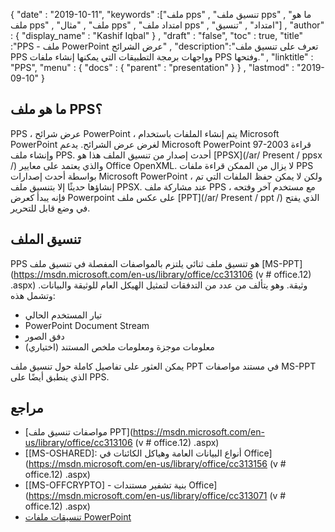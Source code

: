 {
  "date" : "2019-10-11",
  "keywords" :["ملف pps" , "تنسيق ملف pps" , "ما هو ملف pps" , "ملف" , "مثال pps" , "امتداد ملف pps" , "امتداد" , "تنسيق"] ,
  "author" : {
    "display_name" : "Kashif Iqbal"
} ,
  "draft" : "false",
  "toc" : true,
  "title" :"PPS - ملف PowerPoint عرض الشرائح" ,
  "description":"تعرف على تنسيق ملف PPS وواجهات برمجة التطبيقات التي يمكنها إنشاء ملفات PPS وفتحها." ,
  "linktitle" : "PPS",
  "menu" : {
    "docs" : {
      "parent" : "presentation"
}
} ,
  "lastmod" : "2019-09-10"
}

## ما هو ملف PPS؟

PPS ، عرض شرائح PowerPoint ، يتم إنشاء الملفات باستخدام Microsoft PowerPoint لغرض عرض الشرائح. يدعم Microsoft PowerPoint 97-2003 قراءة وإنشاء ملف PPS. أحدث إصدار من تنسيق الملف هذا هو [PPSX](/ar/ Present / ppsx /) والذي يعتمد على معايير Office OpenXML. لا يزال من الممكن قراءة ملفات PPS بواسطة أحدث إصدارات Microsoft PowerPoint ، ولكن لا يمكن حفظ الملفات التي تم إنشاؤها حديثًا إلا بتنسيق ملف PPSX. عند مشاركة ملف PPS مع مستخدم آخر وفتحه ، فإنه يبدأ كعرض Powerpoint على عكس ملف [PPT](/ar/ Present / ppt /) الذي يفتح في وضع قابل للتحرير.

## تنسيق الملف ##

PPS هو تنسيق ملف ثنائي يلتزم بالمواصفات المفصلة في تنسيق ملف [MS-PPT](https://msdn.microsoft.com/en-us/library/office/cc313106 (v # office.12) .aspx) وثيقة. وهو يتألف من عدد من التدفقات لتمثيل الهيكل العام للوثيقة والبيانات. وتشمل هذه:

* تيار المستخدم الحالي
* PowerPoint Document Stream
* دفق الصور
* معلومات موجزة ومعلومات ملخص المستند (اختياري)

يمكن العثور على تفاصيل كاملة حول تنسيق ملف PPT في مستند مواصفات MS-PPT الذي ينطبق أيضًا على PPS.

## مراجع ##

* [مواصفات تنسيق ملف PPT](https://msdn.microsoft.com/en-us/library/office/cc313106 (v # office.12) .aspx)
* [[MS-OSHARED]: أنواع البيانات العامة وهياكل الكائنات في Office](https://msdn.microsoft.com/en-us/library/office/cc313156 (v # office.12) .aspx)
* [[MS-OFFCRYPTO] - بنية تشفير مستندات Office](https://msdn.microsoft.com/en-us/library/office/cc313071 (v # office.12) .aspx)
* [تنسيقات ملفات PowerPoint](https://en.wikipedia.org/wiki/Microsoft_PowerPoint#File_formats)

